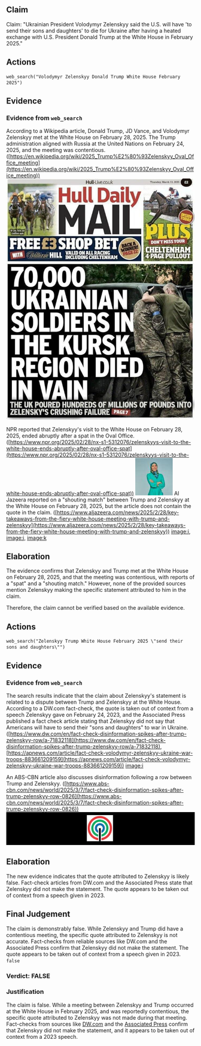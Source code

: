 ## Claim
Claim: "Ukrainian President Volodymyr Zelenskyy said the U.S. will have 'to send their sons and daughters' to die for Ukraine after having a heated exchange with U.S. President Donald Trump at the White House in February 2025."

## Actions
```
web_search("Volodymyr Zelenskyy Donald Trump White House February 2025")
```

## Evidence
### Evidence from `web_search`
According to a Wikipedia article, Donald Trump, JD Vance, and Volodymyr Zelenskyy met at the White House on February 28, 2025. The Trump administration aligned with Russia at the United Nations on February 24, 2025, and the meeting was contentious. ([https://en.wikipedia.org/wiki/2025_Trump%E2%80%93Zelenskyy_Oval_Office_meeting](https://en.wikipedia.org/wiki/2025_Trump%E2%80%93Zelenskyy_Oval_Office_meeting)) ![image 1](media/0.jpg)

NPR reported that Zelenskyy's visit to the White House on February 28, 2025, ended abruptly after a spat in the Oval Office. ([https://www.npr.org/2025/02/28/nx-s1-5312076/zelenskyys-visit-to-the-white-house-ends-abruptly-after-oval-office-spat](https://www.npr.org/2025/02/28/nx-s1-5312076/zelenskyys-visit-to-the-white-house-ends-abruptly-after-oval-office-spat)) ![image 517](media/2025-08-06_17-46-1754502406-548910.jpg) Al Jazeera reported on a "shouting match" between Trump and Zelenskyy at the White House on February 28, 2025, but the article does not contain the quote in the claim. ([https://www.aljazeera.com/news/2025/2/28/key-takeaways-from-the-fiery-white-house-meeting-with-trump-and-zelenskyy](https://www.aljazeera.com/news/2025/2/28/key-takeaways-from-the-fiery-white-house-meeting-with-trump-and-zelenskyy)) <image:i>, <image:j>, <image:k>


## Elaboration
The evidence confirms that Zelenskyy and Trump met at the White House on February 28, 2025, and that the meeting was contentious, with reports of a "spat" and a "shouting match." However, none of the provided sources mention Zelenskyy making the specific statement attributed to him in the claim.

Therefore, the claim cannot be verified based on the available evidence.


## Actions
```
web_search("Zelenskyy Trump White House February 2025 \"send their sons and daughters\"")
```

## Evidence
### Evidence from `web_search`
The search results indicate that the claim about Zelenskyy's statement is related to a dispute between Trump and Zelenskyy at the White House. According to a DW.com fact-check, the quote is taken out of context from a speech Zelenskyy gave on February 24, 2023, and the Associated Press published a fact check article stating that Zelenskyy did not say that Americans will have to send their "sons and daughters" to war in Ukraine. ([https://www.dw.com/en/fact-check-disinformation-spikes-after-trump-zelenskyy-row/a-71832118](https://www.dw.com/en/fact-check-disinformation-spikes-after-trump-zelenskyy-row/a-71832118), [https://apnews.com/article/fact-check-volodymyr-zelenskyy-ukraine-war-troops-883661209159](https://apnews.com/article/fact-check-volodymyr-zelenskyy-ukraine-war-troops-883661209159)) <image:i>

An ABS-CBN article also discusses disinformation following a row between Trump and Zelenskyy. ([https://www.abs-cbn.com/news/world/2025/3/7/fact-check-disinformation-spikes-after-trump-zelenskyy-row-0826](https://www.abs-cbn.com/news/world/2025/3/7/fact-check-disinformation-spikes-after-trump-zelenskyy-row-0826)) ![image 4184](media/2025-08-23_11-41-1755949275-288905.jpg)


## Elaboration
The new evidence indicates that the quote attributed to Zelenskyy is likely false. Fact-check articles from DW.com and the Associated Press state that Zelenskyy did not make the statement. The quote appears to be taken out of context from a speech given in 2023.


## Final Judgement
The claim is demonstrably false. While Zelenskyy and Trump did have a contentious meeting, the specific quote attributed to Zelenskyy is not accurate. Fact-checks from reliable sources like DW.com and the Associated Press confirm that Zelenskyy did not make the statement. The quote appears to be taken out of context from a speech given in 2023. `false`


### Verdict: FALSE

### Justification
The claim is false. While a meeting between Zelenskyy and Trump occurred at the White House in February 2025, and was reportedly contentious, the specific quote attributed to Zelenskyy was not made during that meeting. Fact-checks from sources like [DW.com](https://www.dw.com/en/fact-check-disinformation-spikes-after-trump-zelenskyy-row/a-71832118) and the [Associated Press](https://apnews.com/article/fact-check-volodymyr-zelenskyy-ukraine-war-troops-883661209159) confirm that Zelenskyy did not make the statement, and it appears to be taken out of context from a 2023 speech.
